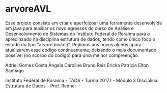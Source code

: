 # arvoreAVL
Esse projeto consiste em criar e aperfeiçoar uma ferramenta desenvolvida em java para auxiliar os novo egressos do curso de 
Análise e Desenvolvimento de Sistemas do Instituto Federal de Roraima para o apredinzado na disciplina 
estrutura de dados, tendo como único foco o estudo do tipo "arvore binária". Pedimos aos novos alunos apara atualizarem
esse codigo continuamente, deixando o mais documentado possível (no scorpo do codigo) para uma melhor compreenção.

Adriel Gomes Costa
Ângela Caroline
Bruno Reis
Éricka Patrícia
Elton Santiago

Instituto Federal de Roraima - TADS - Turma 2017.1 - Módulo 3
Disciplina Estrutura de Dados - Prof. Renner
